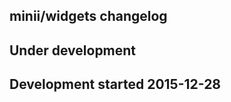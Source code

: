minii/widgets changelog
-----------------------

## Under development


## Development started 2015-12-28

